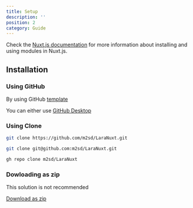 ```yaml
---
title: Setup
description: ''
position: 2
category: Guide
---
```


Check the [Nuxt.js documentation](https://nuxtjs.org/guides/configuration-glossary/configuration-modules) for more information about installing and using modules in Nuxt.js.

## Installation

### Using GitHub

By using GitHub [template](https://github.com/m2sd/LaraNuxt/generate)

You can either use [GitHub Desktop](x-github-client://openRepo/https://github.com/m2sd/LaraNuxt)

### Using Clone

<code-group>
  <code-block label="HTTPS" active>

  ```bash
  git clone https://github.com/m2sd/LaraNuxt.git
  ```

  </code-block>
  <code-block label="SSH">

  ```bash
  git clone git@github.com:m2sd/LaraNuxt.git
  ```

  </code-block>
  <code-block label="GitHub CLI">

  ```bash
  gh repo clone m2sd/LaraNuxt
  ```

  </code-block>
</code-group>

### Dowloading as zip

<alert type="danger">

This solution is not recommended

</alert>

[Download as zip](https://github.com/m2sd/LaraNuxt/archive/master.zip)
